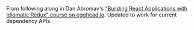 From following along in Dan Abromav's ["Building React Applications with Idiomatic Redux" course on egghead.io](https://egghead.io/courses/building-react-applications-with-idiomatic-redux). Updated to work for current dependency APIs.